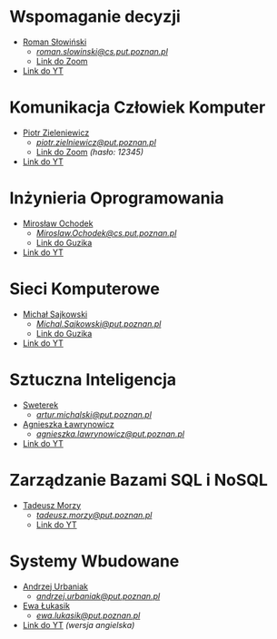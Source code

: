 # Wspomaganie decyzji
- [Roman Słowiński]() 
    - *roman.slowinski@cs.put.poznan.pl*
    - [Link do Zoom](https://us02web.zoom.us/j/85460484417?pwd=NXpuckN3cFRKU1lwa1VLc0VoS09yQT09&uname=Piotr%20Tylczy%C5%84ski)
- [Link do YT](https://www.youtube.com/playlist?list=PLMkIxFYizNdErj-p4leyAAZlrzIt83qja)
   
# Komunikacja Człowiek Komputer
- [Piotr Zieleniewicz]() 
    - *piotr.zielniewicz@put.poznan.pl*
    - [Link do Zoom](https://us02web.zoom.us/j/89124695587?pwd=Qlo3bGhvS1ZkNU4yWHViZjVNU01zUT09) *(hasło: 12345)*
- [Link do YT](https://www.youtube.com/playlist?list=PLMkIxFYizNdHdDd2HnjsJbmGss6INHien)
   
# Inżynieria Oprogramowania
- [Mirosław Ochodek]() 
    - *Miroslaw.Ochodek@cs.put.poznan.pl*
    - [Link do Guzika](https://ekursy.put.poznan.pl/mod/bigbluebuttonbn/view.php?id=470657)
- [Link do YT](https://www.youtube.com/playlist?list=PLMkIxFYizNdHHDSYDq3y3V4A1nnIiVt-N)
   
# Sieci Komputerowe
- [Michał Sajkowski](https://www.cs.put.poznan.pl/msajkowski/for-students/)  
    - *Michal.Sajkowski@put.poznan.pl*
    - [Link do Guzika](https://moodle.put.poznan.pl/course/view.php?id=4944)
- [Link do YT](https://www.youtube.com/playlist?list=PLMkIxFYizNdH6_yz1cwQE3O6-UA97tFvf)
   
# Sztuczna Inteligencja
- [Sweterek](http://www.cs.put.poznan.pl/amichalski/si.dzienne/index.html) 
    - *artur.michalski@put.poznan.pl*
- [Agnieszka Ławrynowicz](http://www.cs.put.poznan.pl/si/) 
    - *agnieszka.lawrynowicz@put.poznan.pl*
- [Link do YT](https://www.youtube.com/playlist?list=PLMkIxFYizNdELU_AHQxCLmQBlcSEl1QKK)

# Zarządzanie Bazami SQL i NoSQL
- [Tadeusz Morzy]() 
    - *tadeusz.morzy@put.poznan.pl*
    - [Link do YT](https://www.youtube.com/playlist?list=PLMkIxFYizNdHtGPHUkvYG1HQXkSVfhcm1)

# Systemy Wbudowane
- [Andrzej Urbaniak]() 
    - *andrzej.urbaniak@put.poznan.pl*
- [Ewa Łukasik]() 
    - *ewa.lukasik@put.poznan.pl*
- [Link do YT](https://www.youtube.com/playlist?list=PLMkIxFYizNdFtZpYbdMdLdOaqBf83PvNU) *(wersja angielska)*   

